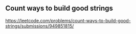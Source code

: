 ## Count ways to build good strings
https://leetcode.com/problems/count-ways-to-build-good-strings/submissions/949851815/
